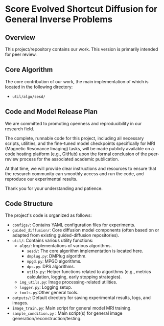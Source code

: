 # Score Evolved Shortcut Diffusion for General Inverse Problems

## Overview

This project/repository contains our work. This version is primarily intended for peer review.

## Core Algorithm

The core contribution of our work, the main implementation of which is located in the following directory:

* `util/algo/sesd/`

## Code and Model Release Plan

We are committed to promoting openness and reproducibility in our research field.

The complete, runnable code for this project, including all necessary scripts, utilities, and the fine-tuned model checkpoints specifically for MRI (Magnetic Resonance Imaging) tasks, will be made publicly available on a code hosting platform (e.g., GitHub) upon the formal conclusion of the peer-review process for the associated academic publication.

At that time, we will provide clear instructions and resources to ensure that the research community can smoothly access and run the code, and reproduce our experimental results.

Thank you for your understanding and patience.

## Code Structure

The project's code is organized as follows:

* `configs/`: Contains YAML configuration files for experiments.
* `guided_diffusion/`: Core diffusion model components (often based on or adapted from existing guided-diffusion repositories).
* `util/`: Contains various utility functions:
  * `algo/`: Implementations of various algorithms.
    * `sesd/`: The core algorithm implementation is located here.
    * `dmplug.py`: DMPlug algorithm.
    * `mpgd.py`: MPGD  algorithms.
    * `dps.py`: DPS algorithms.
    * `utils.py`: Helper functions related to algorithms (e.g., metrics calculation, logging, early stopping strategies).
  * `img_utils.py`: Image processing-related utilities.
  * `logger.py`: Logging setup.
  * `tools.py`:Other general tools.
* `outputs/`: Default directory for saving experimental results, logs, and images.
* `image_train.py`:  Main script for general model MRI training.
* `sample_condition.py` : Main script(s) for general image generation/reconstruction/testing.


​                                                                                                                                                                      
